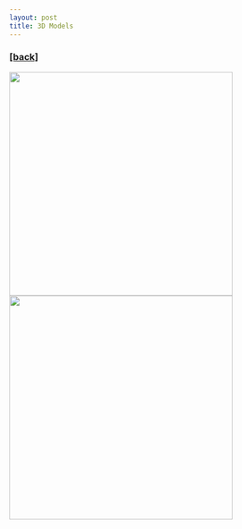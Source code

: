 ```yaml
---
layout: post
title: 3D Models
---
```

<h3><a href="https://flyinggiraffe.github.io">[back]</a></h3>

<img src="https://flyinggiraffe.github.io/images/model_bedroom.PNG" height="400"> <img src="https://flyinggiraffe.github.io/images/model_bedroom3.PNG" height="400">
